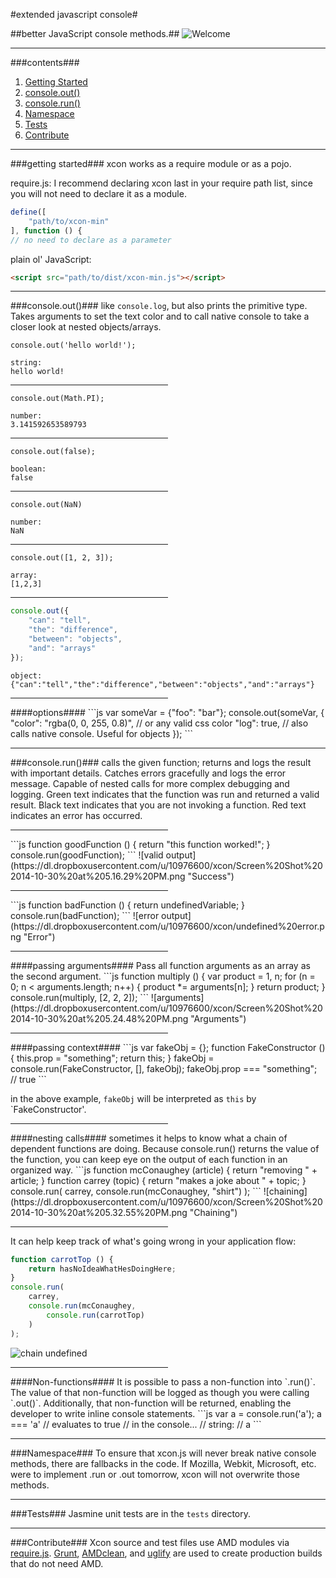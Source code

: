 #extended javascript console#


##better JavaScript console methods.##
![Welcome](https://lh5.googleusercontent.com/-xDUxoBivJfk/VG5u4e3etHI/AAAAAAAAKsw/E8kA8YnS8Nc/w469-h263-no/Screen%2BShot%2B2014-11-20%2Bat%2B4.43.21%2BPM.png "Welcome")

<hr>
###contents###
<ol>
	<li><a href="#getting-started">Getting Started</a></li>
	<li><a href="#consoleout">console.out()</a></li>
	<li><a href="#consolerun">console.run()</a></li>
	<li><a href="#namespace">Namespace</a></li>
	<li><a href="#tests">Tests</a></li>
	<li><a href="#contribute">Contribute</a></li>
</ol>

<hr>
###getting started###
xcon works as a require module or as a pojo.

require.js: I recommend declaring xcon last in your require path list, since you will not need to declare it as a module.
```js
define([
	"path/to/xcon-min"
], function () {
// no need to declare as a parameter
```

plain ol' JavaScript:
```html
<script src="path/to/dist/xcon-min.js"></script>
```
<hr>

###console.out()###
like `console.log`, but also prints the primitive type.  Takes arguments to set the text color and to call native console to take a closer look at nested objects/arrays.

`console.out('hello world!');`
```
string:
hello world!
```
<hr width="50%">

`console.out(Math.PI);`
```
number:
3.141592653589793 
```
<hr width="50%">

`console.out(false);`
```
boolean:
false
```
<hr width="50%">

`console.out(NaN)`
```
number:
NaN 
```
<hr width="50%">

`console.out([1, 2, 3]);`
```
array:
[1,2,3] 
```
<hr width="50%">

```js
console.out({
    "can": "tell",
    "the": "difference",
    "between": "objects",
    "and": "arrays"
});
```
```
object:
{"can":"tell","the":"difference","between":"objects","and":"arrays"}
```
<hr width="50%">
####options####
```js
var someVar = {"foo": "bar"};
console.out(someVar, {
	"color": "rgba(0, 0, 255, 0.8)", // or any valid css color
    "log": true, // also calls native console.  Useful for objects
});
```
<hr>

###console.run()###
calls the given function; returns and logs the result with important details.  Catches errors gracefully and logs the error message.  Capable of nested calls for more complex debugging and logging.  Green text indicates that the function was run and returned a valid result.  Black text indicates that you are not invoking a function.  Red text indicates an error has occurred.

<hr width="50%">
```js
function goodFunction () {
	return "this function worked!";
}
console.run(goodFunction);
```
![valid output](https://dl.dropboxusercontent.com/u/10976600/xcon/Screen%20Shot%202014-10-30%20at%205.16.29%20PM.png "Success")

<hr width="50%">
```js
function badFunction () {
	return undefinedVariable;
}
console.run(badFunction);
```
![error output](https://dl.dropboxusercontent.com/u/10976600/xcon/undefined%20error.png "Error")

<hr width="50%">
####passing arguments####
Pass all function arguments as an array as the second argument.
```js
function multiply () {
	var product = 1, n;
	for (n = 0; n < arguments.length; n++) {
    	product *= arguments[n];
    }
    return product;
}
console.run(multiply, [2, 2, 2]);
```
![arguments](https://dl.dropboxusercontent.com/u/10976600/xcon/Screen%20Shot%202014-10-30%20at%205.24.48%20PM.png "Arguments")

<hr width="50%">
####passing context####
```js
var fakeObj = {};
function FakeConstructor () {
	this.prop = "something";
	return this;
}
fakeObj = console.run(FakeConstructor, [], fakeObj);
fakeObj.prop === "something"; // true
```

in the above example, `fakeObj` will be interpreted as `this` by `FakeConstructor'.

<hr width="50%">
####nesting calls####
sometimes it helps to know what a chain of dependent functions are doing.  Because console.run() returns the value of the function, you can keep eye on the output of each function in an organized way.
```js
function mcConaughey (article) {
	return "removing " + article;
}
function carrey (topic) {
	return "makes a joke about " + topic;
}
console.run(
	carrey, 
	console.run(mcConaughey, "shirt")
);
```
![chaining](https://dl.dropboxusercontent.com/u/10976600/xcon/Screen%20Shot%202014-10-30%20at%205.32.55%20PM.png "Chaining")

<hr width="50%">
It can help keep track of what's going wrong in your application flow:

```js
function carrotTop () {
	return hasNoIdeaWhatHesDoingHere;
}
console.run(
	carrey, 
	console.run(mcConaughey, 
    	console.run(carrotTop)
    )
);
```
![chain undefined](https://lh3.googleusercontent.com/-z142WA2ufrY/VFK9ljNTACI/AAAAAAAAKfg/xygmQPdpO2o/w418-h106-no/Screen%2BShot%2B2014-10-30%2Bat%2B5.36.53%2BPM.png "Chain Debugging")

<hr width="50%">
####Non-functions####
It is possible to pass a non-function into `.run()`.  The value of that non-function will be logged as though you were calling `.out()`.  Additionally, that non-function will be returned, enabling the developer to write inline console statements.
```js
var a = console.run('a');
a === 'a' // evaluates to true
// in the console...
// string:
// a
```
<hr>

###Namespace###
To ensure that xcon.js will never break native console methods, there are fallbacks in the code.  If Mozilla, Webkit, Microsoft, etc. were to implement .run or .out tomorrow, xcon will not overwrite those methods.
<hr>

###Tests###
Jasmine unit tests are in the `tests` directory.
<hr>

###Contribute###
Xcon source and test files use AMD modules via <a href="http://requirejs.org/">require.js</a>.  <a href="http://gruntjs.com/">Grunt</a>, <a href="https://github.com/gfranko/amdclean">AMDclean</a>, and <a href="https://github.com/gruntjs/grunt-contrib-uglify">uglify</a> are used to create production builds that do not need AMD.
